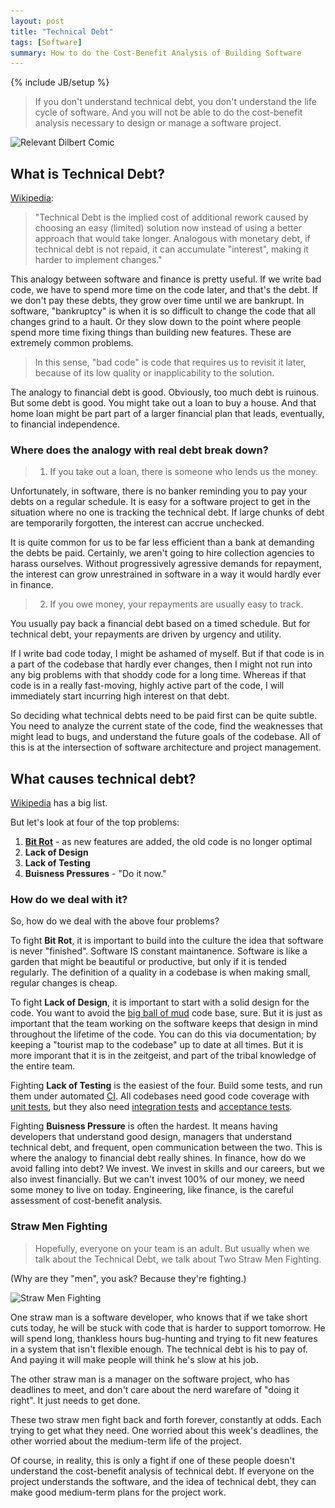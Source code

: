 ```yaml
---
layout: post
title: "Technical Debt"
tags: [Software]
summary: How to do the Cost-Benefit Analysis of Building Software
---
```

{% include JB/setup %}


> If you don't understand technical debt, you don't understand the life cycle of software. And you will not be able to do the cost-benefit analysis necessary to design or manage a software project.

<img src="https://assets.amuniversal.com/a1fcce70a905013416c3005056a9545d" alt="Relevant Dilbert Comic">


## What is Technical Debt?

[Wikipedia](https://en.wikipedia.org/wiki/Technical_debt):

> "Technical Debt is the implied cost of additional rework caused by choosing an easy (limited) solution now instead of using a better approach that would take longer. Analogous with monetary debt, if technical debt is not repaid, it can accumulate "interest", making it harder to implement changes."

This analogy between software and finance is pretty useful. If we write bad code, we have to spend more time on the code later, and that's the debt. If we don't pay these debts, they grow over time until we are bankrupt. In software, "bankruptcy" is when it is so difficult to change the code that all changes grind to a hault. Or they slow down to the point where people spend more time fixing things than building new features. These are extremely common problems.

> In this sense, "bad code" is code that requires us to revisit it later, because of its low quality or inapplicability to the solution.

The analogy to financial debt is good. Obviously, too much debt is ruinous. But some debt is good. You might take out a loan to buy a house. And that home loan might be part part of a larger financial plan that leads, eventually, to financial independence.


### Where does the analogy with real debt break down?

> 1. If you take out a loan, there is someone who lends us the money.

Unfortunately, in software, there is no banker reminding you to pay your debts on a regular schedule. It is easy for a software project to get in the situation where no one is tracking the technical debt. If large chunks of debt are temporarily forgotten, the interest can accrue unchecked.

It is quite common for us to be far less efficient than a bank at demanding the debts be paid. Certainly, we aren't going to hire collection agencies to harass ourselves. Without progressively agressive demands for repayment, the interest can grow unrestrained in software in a way it would hardly ever in finance.

> 2. If you owe money, your repayments are usually easy to track.

You usually pay back a financial debt based on a timed schedule. But for technical debt, your repayments are driven by urgency and utility.

If I write bad code today, I might be ashamed of myself. But if that code is in a part of the codebase that hardly ever changes, then I might not run into any big problems with that shoddy code for a long time. Whereas if that code is in a really fast-moving, highly active part of the code, I will immediately start incurring high interest on that debt.

So deciding what technical debts need to be paid first can be quite subtle. You need to analyze the current state of the code, find the weaknesses that might lead to bugs, and understand the future goals of the codebase. All of this is at the intersection of software architecture and project management.


## What causes technical debt?

[Wikipedia](https://en.wikipedia.org/wiki/Technical_debt) has a big list.

But let's look at four of the top problems:

1. **[Bit Rot](https://en.wikipedia.org/wiki/Software_rot)** - as new features are added, the old code is no longer optimal
2. **Lack of Design**
4. **Lack of Testing**
3. **Buisness Pressures** - "Do it now."


### How do we deal with it?

So, how do we deal with the above four problems?

To fight **Bit Rot**, it is important to build into the culture the idea that software is never "finished". Software IS constant maintanence. Software is like a garden that might be beautiful or productive, but only if it is tended regularly. The definition of a quality in a codebase is when making small, regular changes is cheap.

To fight **Lack of Design**, it is important to start with a solid design for the code. You want to avoid the [big ball of mud](https://en.wikipedia.org/wiki/Anti-pattern#Big_ball_of_mud) code base, sure. But it is just as important that the team working on the software keeps that design in mind throughout the lifetime of the code. You can do this via documentation; by keeping a "tourist map to the codebase" up to date at all times. But it is more imporant that it is in the zeitgeist, and part of the tribal knowledge of the entire team.

Fighting **Lack of Testing** is the easiest of the four. Build some tests, and run them under automated [CI](https://en.wikipedia.org/wiki/Continuous_integration). All codebases need good code coverage with [unit tests](https://en.wikipedia.org/wiki/Unit_testing), but they also need [integration tests](https://en.wikipedia.org/wiki/Integration_testing) and [acceptance tests](https://en.wikipedia.org/wiki/Acceptance_testing).

Fighting **Buisness Pressure** is often the hardest. It means having developers that understand good design, managers that understand technical debt, and frequent, open communication between the two. This is where the analogy to financial debt really shines. In finance, how do we avoid falling into debt? We invest. We invest in skills and our careers, but we also invest financially. But we can't invest 100% of our money, we need some money to live on today. Engineering, like finance, is the careful assessment of cost-benefit analysis.


### Straw Men Fighting

> Hopefully, everyone on your team is an adult. But usually when we talk about the Technical Debt, we talk about Two Straw Men Fighting.

(Why are they "men", you ask? Because they're fighting.)

<img src="/assets/images/software/two_straw_men_fighting_640px.png"
srcset="/assets/images/software/two_straw_men_fighting_1000px.png 1000w,
/assets/images/software/two_straw_men_fighting_640px.png 640w,
/assets/images/software/two_straw_men_fighting_420px.png 420w"
sizes="(max-width: 38em) 100vw, 50vw"
alt="Straw Men Fighting">

One straw man is a software developer, who knows that if we take short cuts today, he will be stuck with code that is harder to support tomorrow. He will spend long, thankless hours bug-hunting and trying to fit new features in a system that isn't flexible enough. The technical debt is his to pay of. And paying it will make people will think he's slow at his job.

The other straw man is a manager on the software project, who has deadlines to meet, and don't care about the nerd warefare of "doing it right". It just needs to get done.

These two straw men fight back and forth forever, constantly at odds. Each trying to get what they need. One worried about this week's deadlines, the other worried about the medium-term life of the project.

Of course, in reality, this is only a fight if one of these people doesn't understand the cost-benefit analysis of technical debt. If everyone on the project understands the software, and the idea of technical debt, they can make good medium-term plans for the project work.
